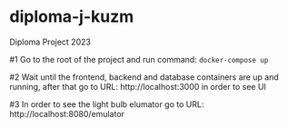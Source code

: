 # diploma-j-kuzm
Diploma Project 2023

#1 Go to the root of the project and run command: `docker-compose up`

#2 Wait until the frontend, backend and database containers are up and running, after that go to URL: http://localhost:3000 in order to see UI

#3 In order to see the light bulb elumator go to URL: http://localhost:8080/emulator
